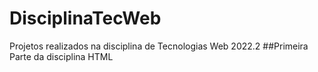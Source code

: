 # DisciplinaTecWeb
Projetos realizados na disciplina de Tecnologias Web 2022.2
##Primeira Parte da disciplina HTML

